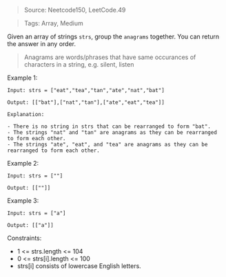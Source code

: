 > Source: Neetcode150, LeetCode.49

> Tags: Array, Medium

Given an array of strings `strs`, group the
`anagrams` together. You can return the answer in any order.

> Anagrams are words/phrases that have same occurances of characters in a string, e.g. silent, listen

Example 1:

```
Input: strs = ["eat","tea","tan","ate","nat","bat"]

Output: [["bat"],["nat","tan"],["ate","eat","tea"]]

Explanation:

- There is no string in strs that can be rearranged to form "bat".
- The strings "nat" and "tan" are anagrams as they can be rearranged to form each other.
- The strings "ate", "eat", and "tea" are anagrams as they can be rearranged to form each other.
```

Example 2:

```
Input: strs = [""]

Output: [[""]]

```

Example 3:

```
Input: strs = ["a"]

Output: [["a"]]
```

Constraints:

- 1 <= strs.length <= 104
- 0 <= strs[i].length <= 100
- strs[i] consists of lowercase English letters.
